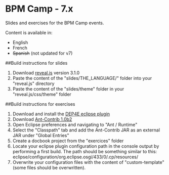 BPM Camp - 7.x
====================

Slides and exercises for the BPM Camp events.

Content is available in:
- English
- French
- ~~Spanish~~ (not updated for v7)

##Build instructions for slides
1. Download [reveal.js](https://github.com/hakimel/reveal.js/) version 3.1.0
2. Paste the content of the "slides/THE_LANGUAGE/" folder into your "reveal.js" directory
3. Paste the content of the "slides/theme" folder in your "reveal.js/css/theme" folder

##Build instructions for exercises
1. Download and install the [DEP4E eclipse plugin](http://dep4e.sourceforge.net/)
2. Download [Ant-Contrib 1.0b2](http://sourceforge.net/project/showfiles.php?group_id=36177) 
3. Open Eclipse preferences and navigating to "Ant / Runtime"
4. Select the "Classpath" tab and add the Ant-Contrib JAR as an external JAR under "Global Entries"
5. Create a docbook project from the "exercices" folder
6. Locate your eclipse plugin configuration path in the console output by performing a first build. The path should be something similar to this: eclipse/configuration/org.eclipse.osgi/433/0/.cp/resources/
7. Overwrite your configuration files with the content of "custom-template" (some files should be overwritten).
